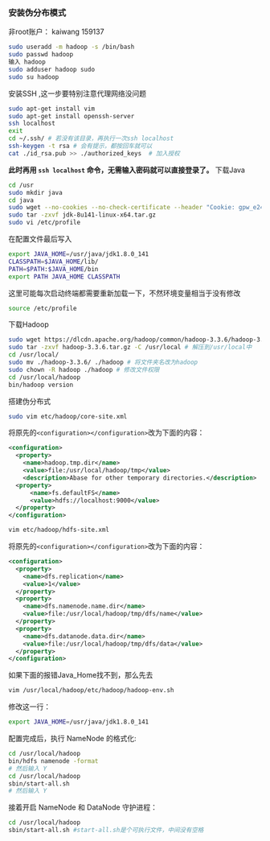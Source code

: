 ### 安装伪分布模式

非root账户： kaiwang       159137

```bash
sudo useradd -m hadoop -s /bin/bash
sudo passwd hadoop
输入 hadoop
sudo adduser hadoop sudo
sudo su hadoop
```
安装SSH ,这一步要特别注意代理网络没问题
```bash
sudo apt-get install vim
sudo apt-get install openssh-server
ssh localhost
exit
cd ~/.ssh/ # 若没有该目录，再执行一次ssh localhost
ssh-keygen -t rsa # 会有提示，都按回车就可以
cat ./id_rsa.pub >> ./authorized_keys  # 加入授权

```
**此时再用 `ssh localhost` 命令，无需输入密码就可以直接登录了。**
下载Java
```bash
cd /usr
sudo mkdir java
cd java
sudo wget --no-cookies --no-check-certificate --header "Cookie: gpw_e24=http%3A%2F%2Fwww.oracle.com%2F; oraclelicense=accept-securebackup-cookie" "http://download.oracle.com/otn-pub/java/jdk/8u141-b15/336fa29ff2bb4ef291e347e091f7f4a7/jdk-8u141-linux-x64.tar.gz"
sudo tar -zxvf jdk-8u141-linux-x64.tar.gz
sudo vi /etc/profile
```
在配置文件最后写入
```bash
export JAVA_HOME=/usr/java/jdk1.8.0_141
CLASSPATH=$JAVA_HOME/lib/
PATH=$PATH:$JAVA_HOME/bin
export PATH JAVA_HOME CLASSPATH
```

这里可能每次启动终端都需要重新加载一下，不然环境变量相当于没有修改
```bash
source /etc/profile
```
下载Hadoop
```bash
sudo wget https://dlcdn.apache.org/hadoop/common/hadoop-3.3.6/hadoop-3.3.6.tar.gz
sudo tar -zxvf hadoop-3.3.6.tar.gz -C /usr/local # 解压到/usr/local中
cd /usr/local/
sudo mv ./hadoop-3.3.6/ ./hadoop # 将文件夹名改为hadoop
sudo chown -R hadoop ./hadoop # 修改文件权限
cd /usr/local/hadoop
bin/hadoop version
```
搭建伪分布式
```bash
sudo vim etc/hadoop/core-site.xml
```
将原先的`<configuration></configuration>`改为下面的内容：
```xml
<configuration>
  <property> 
    <name>hadoop.tmp.dir</name> 
    <value>file:/usr/local/hadoop/tmp</value>
    <description>Abase for other temporary directories.</description>       </property>    
  <property>
      <name>fs.defaultFS</name> 
      <value>hdfs://localhost:9000</value>
  </property>
</configuration>
```

```bash
vim etc/hadoop/hdfs-site.xml
```
将原先的`<configuration></configuration>`改为下面的内容：
```xml
<configuration> 
  <property> 
    <name>dfs.replication</name> 
    <value>1</value> 
  </property> 
  <property> 
    <name>dfs.namenode.name.dir</name>     
    <value>file:/usr/local/hadoop/tmp/dfs/name</value> 
  </property> 
  <property> 
    <name>dfs.datanode.data.dir</name> 
    <value>file:/usr/local/hadoop/tmp/dfs/data</value>
  </property> 
</configuration>
```
如果下面的报错Java_Home找不到，那么先去
```bash
vim /usr/local/hadoop/etc/hadoop/hadoop-env.sh
```
修改这一行：
```bash
export JAVA_HOME=/usr/java/jdk1.8.0_141
```

配置完成后，执行 NameNode 的格式化:
```bash
cd /usr/local/hadoop
bin/hdfs namenode -format
# 然后输入 Y
cd /usr/local/hadoop
sbin/start-all.sh
# 然后输入 Y
```
接着开启 NameNode 和 DataNode 守护进程：
```bash
cd /usr/local/hadoop
sbin/start-all.sh #start-all.sh是个可执行文件，中间没有空格
```


















